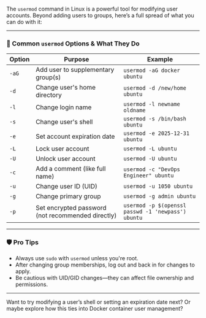The `usermod` command in Linux is a powerful tool for modifying user accounts. Beyond adding users to groups, here’s a full spread of what you can do with it:

---

### 🔧 Common `usermod` Options & What They Do

| Option | Purpose | Example |
|--------|---------|---------|
| `-aG`  | Add user to supplementary group(s) | `usermod -aG docker ubuntu` |
| `-d`   | Change user's home directory | `usermod -d /new/home ubuntu` |
| `-l`   | Change login name | `usermod -l newname oldname` |
| `-s`   | Change user's shell | `usermod -s /bin/bash ubuntu` |
| `-e`   | Set account expiration date | `usermod -e 2025-12-31 ubuntu` |
| `-L`   | Lock user account | `usermod -L ubuntu` |
| `-U`   | Unlock user account | `usermod -U ubuntu` |
| `-c`   | Add a comment (like full name) | `usermod -c "DevOps Engineer" ubuntu` |
| `-u`   | Change user ID (UID) | `usermod -u 1050 ubuntu` |
| `-g`   | Change primary group | `usermod -g admin ubuntu` |
| `-p`   | Set encrypted password (not recommended directly) | `usermod -p $(openssl passwd -1 'newpass') ubuntu` |

---

### 🛡️ Pro Tips

- Always use `sudo` with `usermod` unless you're root.
- After changing group memberships, log out and back in for changes to apply.
- Be cautious with UID/GID changes—they can affect file ownership and permissions.

---

Want to try modifying a user’s shell or setting an expiration date next? Or maybe explore how this ties into Docker container user management?
